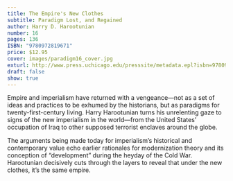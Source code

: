 ```yaml
---
title: The Empire's New Clothes
subtitle: Paradigm Lost, and Regained
author: Harry D. Harootunian
number: 16
pages: 136
ISBN: "9780972819671"
price: $12.95
cover: images/paradigm16_cover.jpg
exturl: http://www.press.uchicago.edu/presssite/metadata.epl?isbn=9780972819671
draft: false
show: true
---
```

Empire and imperialism have returned with a vengeance—not as a set of ideas and practices to be exhumed by the historians, but as paradigms for twenty-first-century living. Harry Harootunian turns his unrelenting gaze to signs of the new imperialism in the world—from the United States’ occupation of Iraq to other supposed terrorist enclaves around the globe.

The arguments being made today for imperialism’s historical and contemporary value echo earlier rationales for modernization theory and its conception of “development” during the heyday of the Cold War. Harootunian decisively cuts through the layers to reveal that under the new clothes, it’s the same empire.